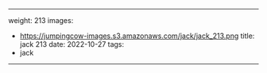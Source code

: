 
---
weight: 213
images:
- https://jumpingcow-images.s3.amazonaws.com/jack/jack_213.png
title: jack 213
date: 2022-10-27
tags:
- jack
---

